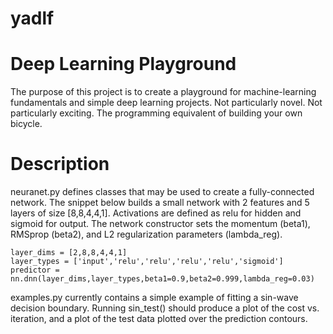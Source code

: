 # yadlf
# Deep Learning Playground

The purpose of this project is to create a playground for machine-learning fundamentals and simple deep learning projects. Not particularly novel. Not particularly exciting. The programming equivalent of building your own bicycle.

# Description
neuranet.py defines classes that may be used to create a fully-connected network.
The snippet below builds a small network with 2 features and 5 layers of size [8,8,4,4,1]. Activations are defined as relu for hidden and sigmoid for output. The network constructor sets the momentum (beta1), RMSprop (beta2), and L2 regularization parameters (lambda_reg).

```
layer_dims = [2,8,8,4,4,1]
layer_types = ['input','relu','relu','relu','relu','sigmoid']
predictor = nn.dnn(layer_dims,layer_types,beta1=0.9,beta2=0.999,lambda_reg=0.03)
```

examples.py currently contains a simple example of fitting a sin-wave decision boundary. Running sin_test() should produce a plot of the cost vs. iteration, and a plot of the test data plotted over the prediction contours.

